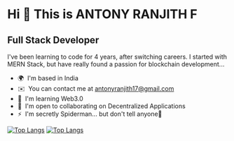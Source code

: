 Hi 👋 This is ANTONY RANJITH F
=================================

Full Stack Developer
--------------------

I've been learning to code for 4 years, after switching careers. I started with MERN Stack, but have really found a passion for blockchain development...

* 🌍  I'm based in India
* ✉️  You can contact me at [antonyranjith17@gmail.com](mailto:antonyranjith17@gmail.com)
* 🧠  I'm learning Web3.0
* 🤝  I'm open to collaborating on Decentralized Applications
* ⚡  I'm secretly Spiderman... but don't tell anyone🤫





[![Top Langs](https://github-readme-stats.vercel.app/api/top-langs/?username=anuraghazra)](https://github.com/anuraghazra/github-readme-stats)
[![Top Langs](https://github-readme-stats.vercel.app/api/top-langs/?username=x-4nto&langs_count=8)](https://github.com/anuraghazra/github-readme-stats)
